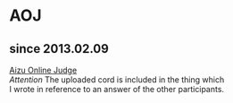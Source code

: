 AOJ
===
since 2013.02.09
---------------

[Aizu Online Judge](http://judge.u-aizu.ac.jp/onlinejudge/)  
*Attention*
The uploaded cord is included in the thing which  
I wrote in reference to an answer of the other participants.

